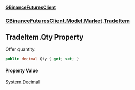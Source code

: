 #### [GBinanceFuturesClient](./index.md 'index')
### [GBinanceFuturesClient.Model.Market](./GBinanceFuturesClient-Model-Market.md 'GBinanceFuturesClient.Model.Market').[TradeItem](./GBinanceFuturesClient-Model-Market-TradeItem.md 'GBinanceFuturesClient.Model.Market.TradeItem')
## TradeItem.Qty Property
Offer quantity.  
```csharp
public decimal Qty { get; set; }
```
#### Property Value
[System.Decimal](https://docs.microsoft.com/en-us/dotnet/api/System.Decimal 'System.Decimal')  
